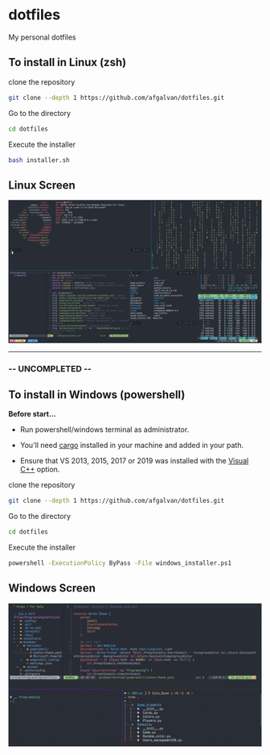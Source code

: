 # dotfiles

My personal dotfiles

## To install in Linux (zsh)

clone the repository

```bash
git clone --depth 1 https://github.com/afgalvan/dotfiles.git
```

Go to the directory

```bash
cd dotfiles
```

Execute the installer

```bash
bash installer.sh
```

## Linux Screen

![screenshot](img/ubuntu.jpg "Ubuntu Desktop Screenshot")

---

### -- UNCOMPLETED --

## To install in Windows (powershell)

**Before start...**

- Run powershell/windows terminal as administrator.

- You'll need [cargo](https://doc.rust-lang.org/cargo/getting-started/installation.html) installed in your machine and added in your path.

- Ensure that VS 2013, 2015, 2017 or 2019 was installed with the [Visual C++](https://support.microsoft.com/en-us/help/2977003/the-latest-supported-visual-c-downloads) option.

clone the repository

```bash
git clone --depth 1 https://github.com/afgalvan/dotfiles.git
```

Go to the directory

```bash
cd dotfiles
```

Execute the installer

```bash
powershell -ExecutionPolicy ByPass -File windows_installer.ps1
```

## Windows Screen

![windows_screen](img/windows.png "Windows Desktop Screenshot")
